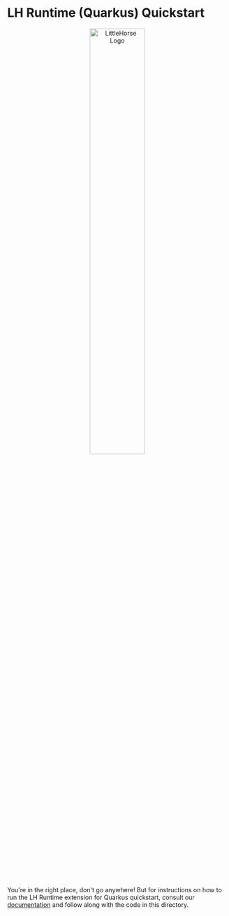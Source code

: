 # LH Runtime (Quarkus) Quickstart

<p align="center">
<img alt="LittleHorse Logo" src="https://littlehorse.io/img/logo-wordmark-white.png" width="50%">
</p>

You're in the right place, don't go anywhere! But for instructions on how to run the LH Runtime extension for Quarkus quickstart, consult our [documentation](https://littlehorse.io/docs/getting-started/quarkus) and follow along with the code in this directory.